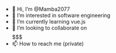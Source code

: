 - 👋 Hi, I’m @Mamba2077
- 👀 I’m interested in software engineering
- 🌱 I’m currently learning vue.js
- 💞️ I’m looking to collaborate on $$$$$$$
- 📫 How to reach me (private)

<!---
Mamba2077/Mamba2077 is a ✨ special ✨ repository because its `README.md` (this file) appears on your GitHub profile.
You can click the Preview link to take a look at your changes.
--->

